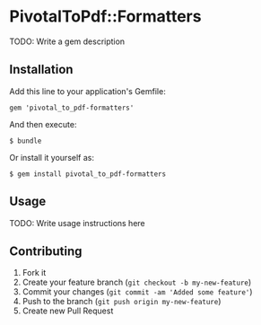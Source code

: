 # PivotalToPdf::Formatters

TODO: Write a gem description

## Installation

Add this line to your application's Gemfile:

    gem 'pivotal_to_pdf-formatters'

And then execute:

    $ bundle

Or install it yourself as:

    $ gem install pivotal_to_pdf-formatters

## Usage

TODO: Write usage instructions here

## Contributing

1. Fork it
2. Create your feature branch (`git checkout -b my-new-feature`)
3. Commit your changes (`git commit -am 'Added some feature'`)
4. Push to the branch (`git push origin my-new-feature`)
5. Create new Pull Request

